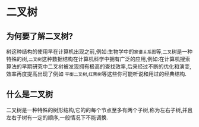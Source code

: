 # 二叉树

## 为何要了解二叉树?
  树这种结构的使用早在计算机出现之前,例如:生物学中的`家谱关系图`等,`二叉`树是一种特殊的树,`二叉树`这种数据结构在计算机科学中拥有广泛的应用,例如:在计算机搜索算法的早期研究中二叉树被发现拥有极高的查找效率,后来经过不断的优化和演变,效率再度提高出现了例如 `平衡二叉树`,`红黑树`等这些你可能听说和用过的经典结构.
## 什么是二叉树
   二叉树是一种特殊的树形结构,它的的每个节点至多有两个子树,称为左右子树,并且左右子树有一定的顺序,一般情况下不能调换.
